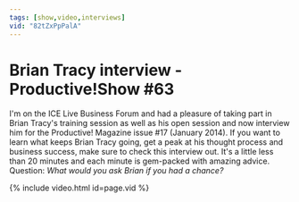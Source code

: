```yaml
---
tags: [show,video,interviews]
vid: "82tZxPpPalA"
---
```


# Brian Tracy interview - Productive!Show #63

I'm on the ICE Live Business Forum and had a pleasure of taking part in Brian Tracy's training session as well as his open session and now interview him for the Productive! Magazine issue #17 (January 2014). If you want to learn what keeps Brian Tracy going, get a peak at his thought process and business success, make sure to check this interview out. It's a little less than 20 minutes and each minute is gem-packed with amazing advice. Question: *What would you ask Brian if you had a chance?*

<!--More-->

{% include video.html id=page.vid %}


[n]: https://michael.gratis/nozbe